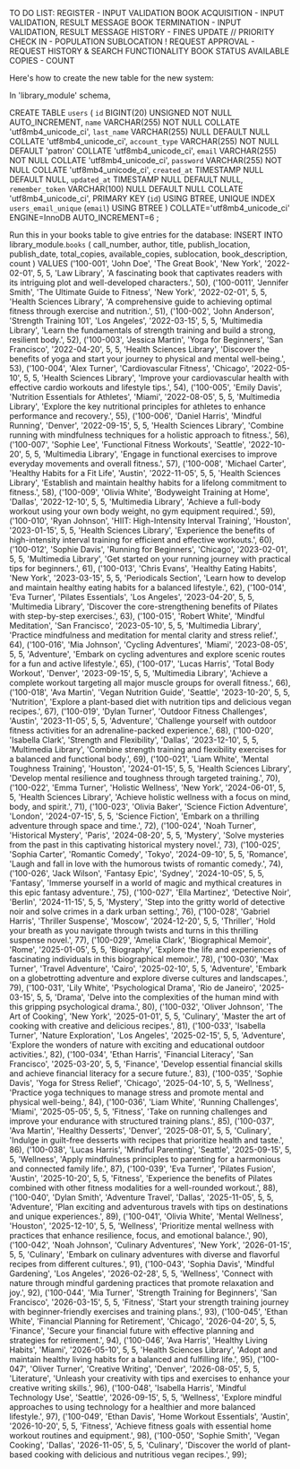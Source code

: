 TO DO LIST:
	REGISTER - INPUT VALIDATION
	BOOK ACQUISITION - INPUT VALIDATION, RESULT MESSAGE
	BOOK TERMINATION - INPUT VALIDATION, RESULT MESSAGE
	HISTORY - FINES UPDATE
	// PRIORITY
	CHECK IN - POPULATION SUBLOCATION 
	! REQUEST APPROVAL - REQUEST HISTORY & SEARCH FUNCTIONALITY
	BOOK STATUS
	AVAILABLE COPIES - COUNT


Here's how to create the new table for the new system:

In 'library_module' schema,

CREATE TABLE `users` (
	`id` BIGINT(20) UNSIGNED NOT NULL AUTO_INCREMENT,
	`name` VARCHAR(255) NOT NULL COLLATE 'utf8mb4_unicode_ci',
	`last_name` VARCHAR(255) NULL DEFAULT NULL COLLATE 'utf8mb4_unicode_ci',
	`account_type` VARCHAR(255) NOT NULL DEFAULT 'patron' COLLATE 'utf8mb4_unicode_ci',
	`email` VARCHAR(255) NOT NULL COLLATE 'utf8mb4_unicode_ci',
	`password` VARCHAR(255) NOT NULL COLLATE 'utf8mb4_unicode_ci',
	`created_at` TIMESTAMP NULL DEFAULT NULL,
	`updated_at` TIMESTAMP NULL DEFAULT NULL,
	`remember_token` VARCHAR(100) NULL DEFAULT NULL COLLATE 'utf8mb4_unicode_ci',
	PRIMARY KEY (`id`) USING BTREE,
	UNIQUE INDEX `users_email_unique` (`email`) USING BTREE
)
COLLATE='utf8mb4_unicode_ci'
ENGINE=InnoDB
AUTO_INCREMENT=6
;

Run this in your books table to give entries for the database:
INSERT INTO library_module.`books` (
  call_number, author, title, publish_location, publish_date, 
  total_copies, available_copies, sublocation, book_description, count
) VALUES 
  ('100-001', 'John Doe', 'The Great Book', 'New York', '2022-02-01', 5, 5, 'Law Library', 'A fascinating book that captivates readers with its intriguing plot and well-developed characters.', 50),
  ('100-0011', 'Jennifer Smith', 'The Ultimate Guide to Fitness', 'New York', '2022-02-01', 5, 5, 'Health Sciences Library', 'A comprehensive guide to achieving optimal fitness through exercise and nutrition.', 51),
  ('100-002', 'John Anderson', 'Strength Training 101', 'Los Angeles', '2022-03-15', 5, 5, 'Multimedia Library', 'Learn the fundamentals of strength training and build a strong, resilient body.', 52),
  ('100-003', 'Jessica Martin', 'Yoga for Beginners', 'San Francisco', '2022-04-20', 5, 5, 'Health Sciences Library', 'Discover the benefits of yoga and start your journey to physical and mental well-being.', 53),
  ('100-004', 'Alex Turner', 'Cardiovascular Fitness', 'Chicago', '2022-05-10', 5, 5, 'Health Sciences Library', 'Improve your cardiovascular health with effective cardio workouts and lifestyle tips.', 54),
  ('100-005', 'Emily Davis', 'Nutrition Essentials for Athletes', 'Miami', '2022-08-05', 5, 5, 'Multimedia Library', 'Explore the key nutritional principles for athletes to enhance performance and recovery.', 55),
  ('100-006', 'Daniel Harris', 'Mindful Running', 'Denver', '2022-09-15', 5, 5, 'Health Sciences Library', 'Combine running with mindfulness techniques for a holistic approach to fitness.', 56),
  ('100-007', 'Sophie Lee', 'Functional Fitness Workouts', 'Seattle', '2022-10-20', 5, 5, 'Multimedia Library', 'Engage in functional exercises to improve everyday movements and overall fitness.', 57),
  ('100-008', 'Michael Carter', 'Healthy Habits for a Fit Life', 'Austin', '2022-11-05', 5, 5, 'Health Sciences Library', 'Establish and maintain healthy habits for a lifelong commitment to fitness.', 58),
  ('100-009', 'Olivia White', 'Bodyweight Training at Home', 'Dallas', '2022-12-10', 5, 5, 'Multimedia Library', 'Achieve a full-body workout using your own body weight, no gym equipment required.', 59),
  ('100-010', 'Ryan Johnson', 'HIIT: High-Intensity Interval Training', 'Houston', '2023-01-15', 5, 5, 'Health Sciences Library', 'Experience the benefits of high-intensity interval training for efficient and effective workouts.', 60),
  ('100-012', 'Sophie Davis', 'Running for Beginners', 'Chicago', '2023-02-01', 5, 5, 'Multimedia Library', 'Get started on your running journey with practical tips for beginners.', 61),
  ('100-013', 'Chris Evans', 'Healthy Eating Habits', 'New York', '2023-03-15', 5, 5, 'Periodicals Section', 'Learn how to develop and maintain healthy eating habits for a balanced lifestyle.', 62),
  ('100-014', 'Eva Turner', 'Pilates Essentials', 'Los Angeles', '2023-04-20', 5, 5, 'Multimedia Library', 'Discover the core-strengthening benefits of Pilates with step-by-step exercises.', 63),
  ('100-015', 'Robert White', 'Mindful Meditation', 'San Francisco', '2023-05-10', 5, 5, 'Multimedia Library', 'Practice mindfulness and meditation for mental clarity and stress relief.', 64),
  ('100-016', 'Mia Johnson', 'Cycling Adventures', 'Miami', '2023-08-05', 5, 5, 'Adventure', 'Embark on cycling adventures and explore scenic routes for a fun and active lifestyle.', 65),
  ('100-017', 'Lucas Harris', 'Total Body Workout', 'Denver', '2023-09-15', 5, 5, 'Multimedia Library', 'Achieve a complete workout targeting all major muscle groups for overall fitness.', 66),
  ('100-018', 'Ava Martin', 'Vegan Nutrition Guide', 'Seattle', '2023-10-20', 5, 5, 'Nutrition', 'Explore a plant-based diet with nutrition tips and delicious vegan recipes.', 67),
  ('100-019', 'Dylan Turner', 'Outdoor Fitness Challenges', 'Austin', '2023-11-05', 5, 5, 'Adventure', 'Challenge yourself with outdoor fitness activities for an adrenaline-packed experience.', 68),
  ('100-020', 'Isabella Clark', 'Strength and Flexibility', 'Dallas', '2023-12-10', 5, 5, 'Multimedia Library', 'Combine strength training and flexibility exercises for a balanced and functional body.', 69),
  ('100-021', 'Liam White', 'Mental Toughness Training', 'Houston', '2024-01-15', 5, 5, 'Health Sciences Library', 'Develop mental resilience and toughness through targeted training.', 70),
  ('100-022', 'Emma Turner', 'Holistic Wellness', 'New York', '2024-06-01', 5, 5, 'Health Sciences Library', 'Achieve holistic wellness with a focus on mind, body, and spirit.', 71),
  ('100-023', 'Olivia Baker', 'Science Fiction Adventure', 'London', '2024-07-15', 5, 5, 'Science Fiction', 'Embark on a thrilling adventure through space and time.', 72),
  ('100-024', 'Noah Turner', 'Historical Mystery', 'Paris', '2024-08-20', 5, 5, 'Mystery', 'Solve mysteries from the past in this captivating historical mystery novel.', 73),
  ('100-025', 'Sophia Carter', 'Romantic Comedy', 'Tokyo', '2024-09-10', 5, 5, 'Romance', 'Laugh and fall in love with the humorous twists of romantic comedy.', 74),
  ('100-026', 'Jack Wilson', 'Fantasy Epic', 'Sydney', '2024-10-05', 5, 5, 'Fantasy', 'Immerse yourself in a world of magic and mythical creatures in this epic fantasy adventure.', 75),
  ('100-027', 'Ella Martinez', 'Detective Noir', 'Berlin', '2024-11-15', 5, 5, 'Mystery', 'Step into the gritty world of detective noir and solve crimes in a dark urban setting.', 76),
  ('100-028', 'Gabriel Harris', 'Thriller Suspense', 'Moscow', '2024-12-20', 5, 5, 'Thriller', 'Hold your breath as you navigate through twists and turns in this thrilling suspense novel.', 77),
  ('100-029', 'Amelia Clark', 'Biographical Memoir', 'Rome', '2025-01-05', 5, 5, 'Biography', 'Explore the life and experiences of fascinating individuals in this biographical memoir.', 78),
  ('100-030', 'Max Turner', 'Travel Adventure', 'Cairo', '2025-02-10', 5, 5, 'Adventure', 'Embark on a globetrotting adventure and explore diverse cultures and landscapes.', 79),
  ('100-031', 'Lily White', 'Psychological Drama', 'Rio de Janeiro', '2025-03-15', 5, 5, 'Drama', 'Delve into the complexities of the human mind with this gripping psychological drama.', 80),
  ('100-032', 'Oliver Johnson', 'The Art of Cooking', 'New York', '2025-01-01', 5, 5, 'Culinary', 'Master the art of cooking with creative and delicious recipes.', 81),
  ('100-033', 'Isabella Turner', 'Nature Exploration', 'Los Angeles', '2025-02-15', 5, 5, 'Adventure', 'Explore the wonders of nature with exciting and educational outdoor activities.', 82),
  ('100-034', 'Ethan Harris', 'Financial Literacy', 'San Francisco', '2025-03-20', 5, 5, 'Finance', 'Develop essential financial skills and achieve financial literacy for a secure future.', 83),
  ('100-035', 'Sophie Davis', 'Yoga for Stress Relief', 'Chicago', '2025-04-10', 5, 5, 'Wellness', 'Practice yoga techniques to manage stress and promote mental and physical well-being.', 84),
  ('100-036', 'Liam White', 'Running Challenges', 'Miami', '2025-05-05', 5, 5, 'Fitness', 'Take on running challenges and improve your endurance with structured training plans.', 85),
  ('100-037', 'Ava Martin', 'Healthy Desserts', 'Denver', '2025-08-01', 5, 5, 'Culinary', 'Indulge in guilt-free desserts with recipes that prioritize health and taste.', 86),
  ('100-038', 'Lucas Harris', 'Mindful Parenting', 'Seattle', '2025-09-15', 5, 5, 'Wellness', 'Apply mindfulness principles to parenting for a harmonious and connected family life.', 87),
  ('100-039', 'Eva Turner', 'Pilates Fusion', 'Austin', '2025-10-20', 5, 5, 'Fitness', 'Experience the benefits of Pilates combined with other fitness modalities for a well-rounded workout.', 88),
  ('100-040', 'Dylan Smith', 'Adventure Travel', 'Dallas', '2025-11-05', 5, 5, 'Adventure', 'Plan exciting and adventurous travels with tips on destinations and unique experiences.', 89),
  ('100-041', 'Olivia White', 'Mental Wellness', 'Houston', '2025-12-10', 5, 5, 'Wellness', 'Prioritize mental wellness with practices that enhance resilience, focus, and emotional balance.', 90),
  ('100-042', 'Noah Johnson', 'Culinary Adventures', 'New York', '2026-01-15', 5, 5, 'Culinary', 'Embark on culinary adventures with diverse and flavorful recipes from different cultures.', 91),
  ('100-043', 'Sophia Davis', 'Mindful Gardening', 'Los Angeles', '2026-02-28', 5, 5, 'Wellness', 'Connect with nature through mindful gardening practices that promote relaxation and joy.', 92),
  ('100-044', 'Mia Turner', 'Strength Training for Beginners', 'San Francisco', '2026-03-15', 5, 5, 'Fitness', 'Start your strength training journey with beginner-friendly exercises and training plans.', 93),
  ('100-045', 'Ethan White', 'Financial Planning for Retirement', 'Chicago', '2026-04-20', 5, 5, 'Finance', 'Secure your financial future with effective planning and strategies for retirement.', 94),
  ('100-046', 'Ava Harris', 'Healthy Living Habits', 'Miami', '2026-05-10', 5, 5, 'Health Sciences Library', 'Adopt and maintain healthy living habits for a balanced and fulfilling life.', 95),
  ('100-047', 'Oliver Turner', 'Creative Writing', 'Denver', '2026-08-05', 5, 5, 'Literature', 'Unleash your creativity with tips and exercises to enhance your creative writing skills.', 96),
  ('100-048', 'Isabella Harris', 'Mindful Technology Use', 'Seattle', '2026-09-15', 5, 5, 'Wellness', 'Explore mindful approaches to using technology for a healthier and more balanced lifestyle.', 97),
  ('100-049', 'Ethan Davis', 'Home Workout Essentials', 'Austin', '2026-10-20', 5, 5, 'Fitness', 'Achieve fitness goals with essential home workout routines and equipment.', 98),
  ('100-050', 'Sophie Smith', 'Vegan Cooking', 'Dallas', '2026-11-05', 5, 5, 'Culinary', 'Discover the world of plant-based cooking with delicious and nutritious vegan recipes.', 99);

